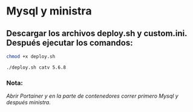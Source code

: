 # Mysql y ministra

## Descargar los archivos deploy.sh y custom.ini. Después ejecutar los comandos:

```bash
chmod +x deploy.sh

./deploy.sh catv 5.6.8
```

### Nota:
*Abrir Portainer y en la parte de contenedores correr primero Mysql y después ministra.*

